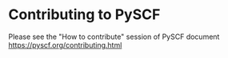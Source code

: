 # Contributing to PySCF

Please see the "How to contribute" session of PySCF document
https://pyscf.org/contributing.html
